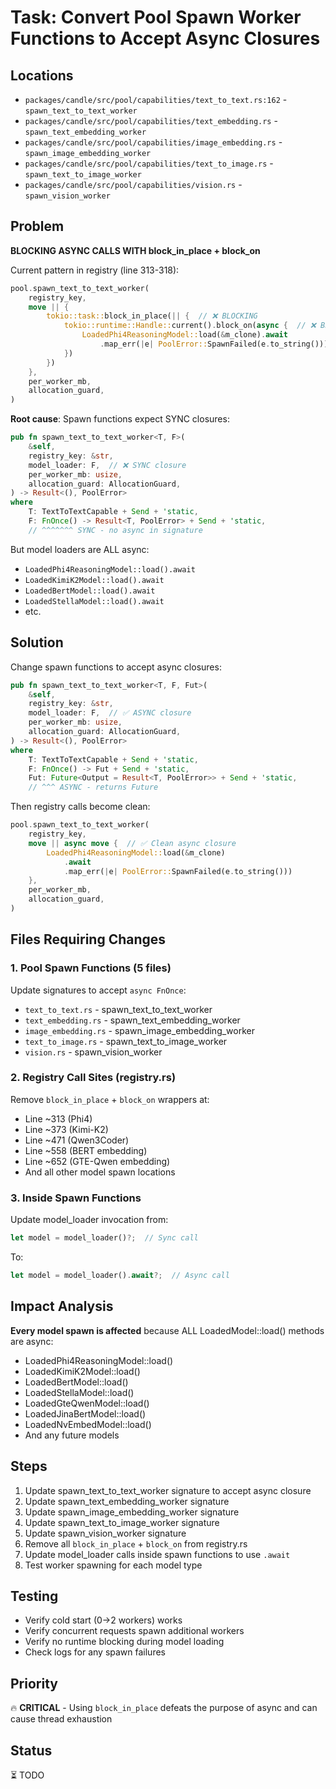 # Task: Convert Pool Spawn Worker Functions to Accept Async Closures

## Locations
- `packages/candle/src/pool/capabilities/text_to_text.rs:162` - `spawn_text_to_text_worker`
- `packages/candle/src/pool/capabilities/text_embedding.rs` - `spawn_text_embedding_worker`
- `packages/candle/src/pool/capabilities/image_embedding.rs` - `spawn_image_embedding_worker`
- `packages/candle/src/pool/capabilities/text_to_image.rs` - `spawn_text_to_image_worker`
- `packages/candle/src/pool/capabilities/vision.rs` - `spawn_vision_worker`

## Problem
**BLOCKING ASYNC CALLS WITH block_in_place + block_on**

Current pattern in registry (line 313-318):
```rust
pool.spawn_text_to_text_worker(
    registry_key,
    move || {
        tokio::task::block_in_place(|| {  // ❌ BLOCKING
            tokio::runtime::Handle::current().block_on(async {  // ❌ BLOCKING
                LoadedPhi4ReasoningModel::load(&m_clone).await
                    .map_err(|e| PoolError::SpawnFailed(e.to_string()))
            })
        })
    },
    per_worker_mb,
    allocation_guard,
)
```

**Root cause**: Spawn functions expect SYNC closures:
```rust
pub fn spawn_text_to_text_worker<T, F>(
    &self,
    registry_key: &str,
    model_loader: F,  // ❌ SYNC closure
    per_worker_mb: usize,
    allocation_guard: AllocationGuard,
) -> Result<(), PoolError>
where
    T: TextToTextCapable + Send + 'static,
    F: FnOnce() -> Result<T, PoolError> + Send + 'static,
    // ^^^^^^^ SYNC - no async in signature
```

But model loaders are ALL async:
- `LoadedPhi4ReasoningModel::load().await`
- `LoadedKimiK2Model::load().await`  
- `LoadedBertModel::load().await`
- `LoadedStellaModel::load().await`
- etc.

## Solution

Change spawn functions to accept async closures:

```rust
pub fn spawn_text_to_text_worker<T, F, Fut>(
    &self,
    registry_key: &str,
    model_loader: F,  // ✅ ASYNC closure
    per_worker_mb: usize,
    allocation_guard: AllocationGuard,
) -> Result<(), PoolError>
where
    T: TextToTextCapable + Send + 'static,
    F: FnOnce() -> Fut + Send + 'static,
    Fut: Future<Output = Result<T, PoolError>> + Send + 'static,
    // ^^^ ASYNC - returns Future
```

Then registry calls become clean:
```rust
pool.spawn_text_to_text_worker(
    registry_key,
    move || async move {  // ✅ Clean async closure
        LoadedPhi4ReasoningModel::load(&m_clone)
            .await
            .map_err(|e| PoolError::SpawnFailed(e.to_string()))
    },
    per_worker_mb,
    allocation_guard,
)
```

## Files Requiring Changes

### 1. Pool Spawn Functions (5 files)
Update signatures to accept `async FnOnce`:
- `text_to_text.rs` - spawn_text_to_text_worker
- `text_embedding.rs` - spawn_text_embedding_worker  
- `image_embedding.rs` - spawn_image_embedding_worker
- `text_to_image.rs` - spawn_text_to_image_worker
- `vision.rs` - spawn_vision_worker

### 2. Registry Call Sites (registry.rs)
Remove `block_in_place` + `block_on` wrappers at:
- Line ~313 (Phi4)
- Line ~373 (Kimi-K2)
- Line ~471 (Qwen3Coder)
- Line ~558 (BERT embedding)
- Line ~652 (GTE-Qwen embedding)
- And all other model spawn locations

### 3. Inside Spawn Functions
Update model_loader invocation from:
```rust
let model = model_loader()?;  // Sync call
```

To:
```rust
let model = model_loader().await?;  // Async call
```

## Impact Analysis

**Every model spawn is affected** because ALL LoadedModel::load() methods are async:
- LoadedPhi4ReasoningModel::load()
- LoadedKimiK2Model::load()
- LoadedBertModel::load()
- LoadedStellaModel::load()
- LoadedGteQwenModel::load()
- LoadedJinaBertModel::load()
- LoadedNvEmbedModel::load()
- And any future models

## Steps
1. Update spawn_text_to_text_worker signature to accept async closure
2. Update spawn_text_embedding_worker signature
3. Update spawn_image_embedding_worker signature  
4. Update spawn_text_to_image_worker signature
5. Update spawn_vision_worker signature
6. Remove all `block_in_place` + `block_on` from registry.rs
7. Update model_loader calls inside spawn functions to use `.await`
8. Test worker spawning for each model type

## Testing
- Verify cold start (0→2 workers) works
- Verify concurrent requests spawn additional workers
- Verify no runtime blocking during model loading
- Check logs for any spawn failures

## Priority
🔥 **CRITICAL** - Using `block_in_place` defeats the purpose of async and can cause thread exhaustion

## Status
⏳ TODO
